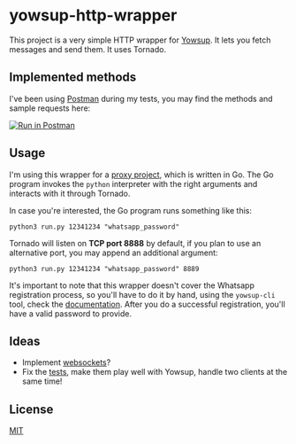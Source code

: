 # yowsup-http-wrapper

This project is a very simple HTTP wrapper for [Yowsup](https://github.com/tgalal/yowsup). It lets you fetch messages and send them. It uses Tornado.

## Implemented methods

I've been using [Postman](https://www.getpostman.com/) during my tests, you may find the methods and sample requests here:

[![Run in Postman](https://run.pstmn.io/button.svg)](https://app.getpostman.com/run-collection/84f6a0f6176ee409698b)

## Usage

I'm using this wrapper for a [proxy project](https://github.com/matiasinsaurralde/transports), which is written in Go. The Go program invokes the ```python``` interpreter with the right arguments and interacts with it through Tornado.

In case you're interested, the Go program runs something like this:

```python3 run.py 12341234 "whatsapp_password"```

Tornado will listen on **TCP port 8888** by default, if you plan to use an alternative port, you may append an additional argument:

```python3 run.py 12341234 "whatsapp_password" 8889```

It's important to note that this wrapper doesn't cover the Whatsapp registration process, so you'll have to do it by hand, using the ```yowsup-cli``` tool, check the [documentation](https://github.com/tgalal/yowsup/wiki/yowsup-cli-2.0#yowsup-cli-registration). After you do a successful registration, you'll have a valid password to provide.

## Ideas

* Implement [websockets](http://www.tornadoweb.org/en/stable/websocket.html#tornado-websocket-bidirectional-communication-to-the-browser)?
* Fix the [tests](https://github.com/matiasinsaurralde/yowsup-http-wrapper/blob/master/test_server.py), make them play well with Yowsup, handle two clients at the same time!

## License

[MIT](https://github.com/matiasinsaurralde/yowsup-http-wrapper/blob/master/LICENSE)

